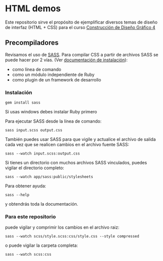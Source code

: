 # HTML demos

Este repositorio sirve el propósito de ejemplificar diversos temas de diseño de interfaz (HTML + CSS) para el curso [Construcción de Diseño Gráfico 4](http://wiki.ead.pucv.cl/index.php/Construcci%C3%B3n_de_Dise%C3%B1o_Gr%C3%A1fico_4)


## Precompiladores

Revisamos el uso de [SASS](http://sass-lang.com/). Para compilar CSS a partir de archivos SASS se puede hacer por 2 vías. (Ver [documentación de instalación](http://sass-lang.com/install)):

* como línea de comando
* como un módulo independiente de Ruby
* como plugin de un framework de desarrollo 

### Instalación

	gem install sass

Si usas windows debes instalar Ruby primero

Para ejecutar SASS desde la línea de comando:

	sass input.scss output.css

También puedes usar SASS para que vigile y actualice el archivo de salida cada vez que se realicen cambios en el archivo fuente SASS:

	sass --watch input.scss:output.css

Si tienes un directorio con muchos archivos SASS vinculados, puedes vigilar el directorio completo:

	sass --watch app/sass:public/stylesheets

Para obtener ayuda: 
	
	sass --help 
	
y obtendrás toda la documentación. 

### Para este repositorio
puede vigilar y comprimir los cambios en el archivo raiz:

	sass --watch scss/style.scss:css/style.css --style compressed
	
o puede vigilar la carpeta completa:

	sass --watch scss:css